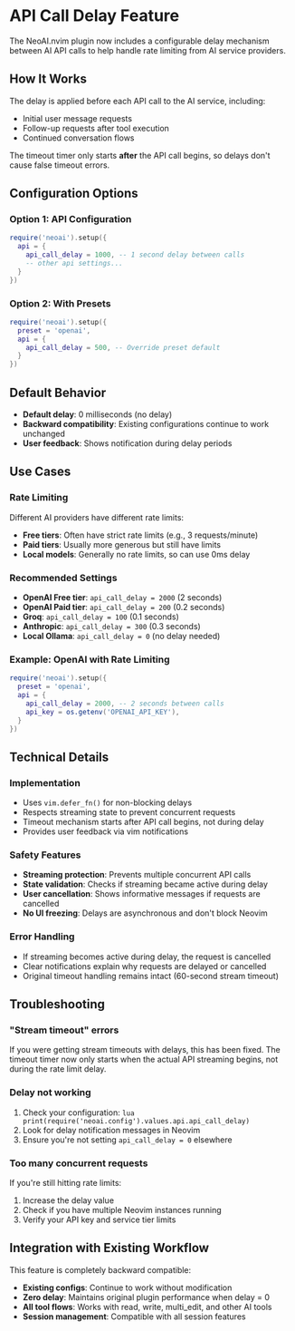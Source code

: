 # API Call Delay Feature

The NeoAI.nvim plugin now includes a configurable delay mechanism between AI API calls to help handle rate limiting from AI service providers.

## How It Works

The delay is applied before each API call to the AI service, including:

- Initial user message requests
- Follow-up requests after tool execution
- Continued conversation flows

The timeout timer only starts **after** the API call begins, so delays don't cause false timeout errors.

## Configuration Options

### Option 1: API Configuration

```lua
require('neoai').setup({
  api = {
    api_call_delay = 1000, -- 1 second delay between calls
    -- other api settings...
  }
})
```

### Option 2: With Presets

```lua
require('neoai').setup({
  preset = 'openai',
  api = {
    api_call_delay = 500, -- Override preset default
  }
})
```

## Default Behavior

- **Default delay**: 0 milliseconds (no delay)
- **Backward compatibility**: Existing configurations continue to work unchanged
- **User feedback**: Shows notification during delay periods

## Use Cases

### Rate Limiting

Different AI providers have different rate limits:

- **Free tiers**: Often have strict rate limits (e.g., 3 requests/minute)
- **Paid tiers**: Usually more generous but still have limits
- **Local models**: Generally no rate limits, so can use 0ms delay

### Recommended Settings

- **OpenAI Free tier**: `api_call_delay = 2000` (2 seconds)
- **OpenAI Paid tier**: `api_call_delay = 200` (0.2 seconds)
- **Groq**: `api_call_delay = 100` (0.1 seconds)
- **Anthropic**: `api_call_delay = 300` (0.3 seconds)
- **Local Ollama**: `api_call_delay = 0` (no delay needed)

### Example: OpenAI with Rate Limiting

```lua
require('neoai').setup({
  preset = 'openai',
  api = {
    api_call_delay = 2000, -- 2 seconds between calls
    api_key = os.getenv('OPENAI_API_KEY'),
  }
})
```

## Technical Details

### Implementation

- Uses `vim.defer_fn()` for non-blocking delays
- Respects streaming state to prevent concurrent requests
- Timeout mechanism starts after API call begins, not during delay
- Provides user feedback via vim notifications

### Safety Features

- **Streaming protection**: Prevents multiple concurrent API calls
- **State validation**: Checks if streaming became active during delay
- **User cancellation**: Shows informative messages if requests are cancelled
- **No UI freezing**: Delays are asynchronous and don't block Neovim

### Error Handling

- If streaming becomes active during delay, the request is cancelled
- Clear notifications explain why requests are delayed or cancelled
- Original timeout handling remains intact (60-second stream timeout)

## Troubleshooting

### "Stream timeout" errors

If you were getting stream timeouts with delays, this has been fixed. The timeout timer now only starts when the actual API streaming begins, not during the rate limit delay.

### Delay not working

1. Check your configuration: `lua print(require('neoai.config').values.api.api_call_delay)`
2. Look for delay notification messages in Neovim
3. Ensure you're not setting `api_call_delay = 0` elsewhere

### Too many concurrent requests

If you're still hitting rate limits:

1. Increase the delay value
2. Check if you have multiple Neovim instances running
3. Verify your API key and service tier limits

## Integration with Existing Workflow

This feature is completely backward compatible:

- **Existing configs**: Continue to work without modification
- **Zero delay**: Maintains original plugin performance when delay = 0
- **All tool flows**: Works with read, write, multi_edit, and other AI tools
- **Session management**: Compatible with all session features
